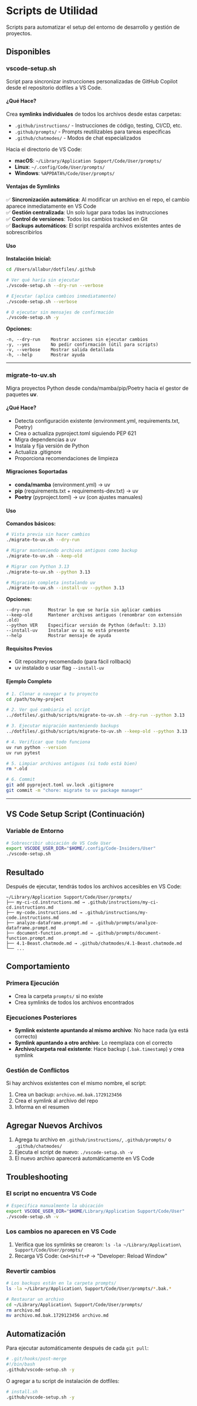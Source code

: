 # Scripts de Utilidad

Scripts para automatizar el setup del entorno de desarrollo y gestión de proyectos.

## Disponibles

### vscode-setup.sh

Script para sincronizar instrucciones personalizadas de GitHub Copilot desde el repositorio dotfiles a VS Code.

#### ¿Qué Hace?

Crea **symlinks individuales** de todos los archivos desde estas carpetas:

- `.github/instructions/` - Instrucciones de código, testing, CI/CD, etc.
- `.github/prompts/` - Prompts reutilizables para tareas específicas
- `.github/chatmodes/` - Modos de chat especializados

Hacia el directorio de VS Code:

- **macOS**: `~/Library/Application Support/Code/User/prompts/`
- **Linux**: `~/.config/Code/User/prompts/`
- **Windows**: `%APPDATA%/Code/User/prompts/`

#### Ventajas de Symlinks

✅ **Sincronización automática**: Al modificar un archivo en el repo, el cambio aparece inmediatamente en VS Code  
✅ **Gestión centralizada**: Un solo lugar para todas las instrucciones  
✅ **Control de versiones**: Todos los cambios tracked en Git  
✅ **Backups automáticos**: El script respalda archivos existentes antes de sobrescribirlos

#### Uso

**Instalación Inicial:**

```bash
cd /Users/allabur/dotfiles/.github

# Ver qué haría sin ejecutar
./vscode-setup.sh --dry-run --verbose

# Ejecutar (aplica cambios inmediatamente)
./vscode-setup.sh --verbose

# O ejecutar sin mensajes de confirmación
./vscode-setup.sh -y
```

**Opciones:**

```
-n, --dry-run    Mostrar acciones sin ejecutar cambios
-y, --yes        No pedir confirmación (útil para scripts)
-v, --verbose    Mostrar salida detallada
-h, --help       Mostrar ayuda
```

---

### migrate-to-uv.sh

Migra proyectos Python desde conda/mamba/pip/Poetry hacia el gestor de paquetes **uv**.

#### ¿Qué Hace?

- Detecta configuración existente (environment.yml, requirements.txt, Poetry)
- Crea o actualiza pyproject.toml siguiendo PEP 621
- Migra dependencias a uv
- Instala y fija versión de Python
- Actualiza .gitignore
- Proporciona recomendaciones de limpieza

#### Migraciones Soportadas

- **conda/mamba** (environment.yml) → uv
- **pip** (requirements.txt + requirements-dev.txt) → uv
- **Poetry** (pyproject.toml) → uv (con ajustes manuales)

#### Uso

**Comandos básicos:**

```bash
# Vista previa sin hacer cambios
./migrate-to-uv.sh --dry-run

# Migrar manteniendo archivos antiguos como backup
./migrate-to-uv.sh --keep-old

# Migrar con Python 3.13
./migrate-to-uv.sh --python 3.13

# Migración completa instalando uv
./migrate-to-uv.sh --install-uv --python 3.13
```

**Opciones:**

```
--dry-run       Mostrar lo que se haría sin aplicar cambios
--keep-old      Mantener archivos antiguos (renombrar con extensión .old)
--python VER    Especificar versión de Python (default: 3.13)
--install-uv    Instalar uv si no está presente
--help          Mostrar mensaje de ayuda
```

#### Requisitos Previos

- Git repository recomendado (para fácil rollback)
- uv instalado o usar flag `--install-uv`

#### Ejemplo Completo

```bash
# 1. Clonar o navegar a tu proyecto
cd /path/to/my-project

# 2. Ver qué cambiaría el script
../dotfiles/.github/scripts/migrate-to-uv.sh --dry-run --python 3.13

# 3. Ejecutar migración manteniendo backups
../dotfiles/.github/scripts/migrate-to-uv.sh --keep-old --python 3.13

# 4. Verificar que todo funciona
uv run python --version
uv run pytest

# 5. Limpiar archivos antiguos (si todo está bien)
rm *.old

# 6. Commit
git add pyproject.toml uv.lock .gitignore
git commit -m "chore: migrate to uv package manager"
```

---

## VS Code Setup Script (Continuación)

### Variable de Entorno

```bash
# Sobrescribir ubicación de VS Code User
export VSCODE_USER_DIR="$HOME/.config/Code-Insiders/User"
./vscode-setup.sh
```

## Resultado

Después de ejecutar, tendrás todos los archivos accesibles en VS Code:

```
~/Library/Application Support/Code/User/prompts/
├── my-ci-cd.instructions.md → .github/instructions/my-ci-cd.instructions.md
├── my-code.instructions.md → .github/instructions/my-code.instructions.md
├── analyze-dataframe.prompt.md → .github/prompts/analyze-dataframe.prompt.md
├── document-function.prompt.md → .github/prompts/document-function.prompt.md
├── 4.1-Beast.chatmode.md → .github/chatmodes/4.1-Beast.chatmode.md
└── ...
```

## Comportamiento

### Primera Ejecución

- Crea la carpeta `prompts/` si no existe
- Crea symlinks de todos los archivos encontrados

### Ejecuciones Posteriores

- **Symlink existente apuntando al mismo archivo**: No hace nada (ya está correcto)
- **Symlink apuntando a otro archivo**: Lo reemplaza con el correcto
- **Archivo/carpeta real existente**: Hace backup (`.bak.timestamp`) y crea symlink

### Gestión de Conflictos

Si hay archivos existentes con el mismo nombre, el script:

1. Crea un backup: `archivo.md.bak.1729123456`
2. Crea el symlink al archivo del repo
3. Informa en el resumen

## Agregar Nuevos Archivos

1. Agrega tu archivo en `.github/instructions/`, `.github/prompts/` o `.github/chatmodes/`
2. Ejecuta el script de nuevo: `./vscode-setup.sh -v`
3. El nuevo archivo aparecerá automáticamente en VS Code

## Troubleshooting

### El script no encuentra VS Code

```bash
# Especifica manualmente la ubicación
export VSCODE_USER_DIR="$HOME/Library/Application Support/Code/User"
./vscode-setup.sh -v
```

### Los cambios no aparecen en VS Code

1. Verifica que los symlinks se crearon: `ls -la ~/Library/Application\ Support/Code/User/prompts/`
2. Recarga VS Code: `Cmd+Shift+P` → "Developer: Reload Window"

### Revertir cambios

```bash
# Los backups están en la carpeta prompts/
ls -la ~/Library/Application\ Support/Code/User/prompts/*.bak.*

# Restaurar un archivo
cd ~/Library/Application\ Support/Code/User/prompts/
rm archivo.md
mv archivo.md.bak.1729123456 archivo.md
```

## Automatización

Para ejecutar automáticamente después de cada `git pull`:

```bash
# .git/hooks/post-merge
#!/bin/bash
.github/vscode-setup.sh -y
```

O agregar a tu script de instalación de dotfiles:

```bash
# install.sh
.github/vscode-setup.sh -y
```
